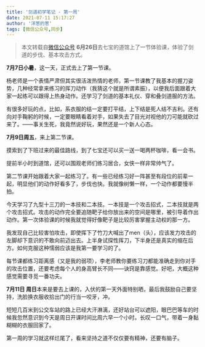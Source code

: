 ```yaml
---
title: '剑道初学笔记 - 第一周'
date: 2021-07-11 15:17:27
author: '洋葱的葱'
tags: [微信公众号,同步]
---
```


> 本文转载自[微信公众号](http://mp.weixin.qq.com/s?__biz=MzU2NTQ2MzA4OQ==&mid=100000680&idx=1&sn=a3eaa10b519cc6695dc01112e4833027&chksm=7cba12f64bcd9be06ae8c231deb044cadc665a401785bd71711c47d0ef5e673ae636ac3180cb#rd)
**6月26日**去七宝的道馆上了一节体验课，体验了剑道的步伐、基本攻击方式。

**7月7日小暑**，这一天，正式去上了第一节课。

杨老师是一个表情严肃但其实很活泼热情的老师，第一节课教了我基本的握刀姿势，几种经常拿来练习的挥刀动作（我猜这个就是所谓素振），以便我后面跟着大家一起练可以跟得上热身动作。还学习了剑道的基本礼仪、穿和叠剑道服的方法。

有很多好玩的点，比如，系衣服的结一定要打平结，上下结是死人结不吉利。还有向对手鞠躬的时候，一定要眼睛看着对手，如果失去了目光对视他的刀可能就砍过来了。——事关生死，我竟然说好玩，果然还是一个新人心态。

**7月9日周五**，来上第二节课。

摸索到了下班过来的最佳路线，到了七宝还可以买一送一喝两杯咖啡，看一会书。

提前半小时到道馆，还可以围观老师们练习居合，女侠一样非常帅气了。

第二节课开始跟着大家一起练习了。有一些已经练习好一阵甚至有段位的前辈一起，明显他们的动作好看多了，步伐也快。我就像树懒一样，一个动作都要慢半拍。

今天学习了九型十三刀的一本技和二本技。一本技是一个攻击招式，二本技就是两个攻击招式。攻击的动作完全要追随靶子给你放出来的空间是哪里，被引导着作出动作。第一次体验课的时候我就觉得好像靶子是比较厉害掌握主动权的那一方。

我发现自己比较害怕攻击，即使挥下了竹刀大喊出了men（头），应该发力攻击的左脚却下意识的不敢向前迈出去。上半身试探性挥刀，下半身还是真实的缩在后方。如何克服这种懦弱应该是我第一要学习的了。

每节课都练习距离感（又是我的弱项），李老师教你要练习刀都能准确走到你对手的攻击位置，还要考虑每个人的身高臂长不同——诀窍是靠感觉。好吧，大概这种感觉需要寻觅一番功夫。

**7月11日 周日**本来是要去上课的，入伏的第一天外面特别晒，最后我鼓励自己要坚持，洗脸换衣服收拾出门的行当一咬牙，冲。

短短几百米到公交车站的路上已经大汗淋漓，还好站台可以遮阳，眼巴巴等车的时候我忽然意识到今天是周日开课时间比周六早一个小时。长叹一口气，带着一身黏糊糊的衣服回家了。

第一周的学习就这样烂尾了，看来坚持之道不仅仅要有精神，还要有脑子。